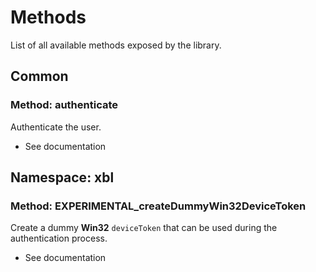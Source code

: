 # Methods

List of all available methods exposed by the library.

## Common

### Method: authenticate

Authenticate the user.

-   See documentation

## Namespace: xbl

### Method: EXPERIMENTAL_createDummyWin32DeviceToken

Create a dummy **Win32** `deviceToken` that can be used during the authentication process.

-   See documentation
